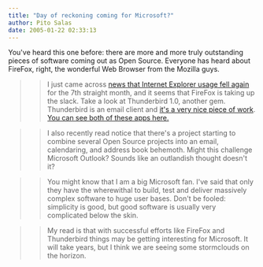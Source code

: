 ```yaml
---
title: "Day of reckoning coming for Microsoft?"
author: Pito Salas
date: 2005-01-22 02:33:13
---
```

You've heard this one before: there are more and more truly outstanding pieces
of software coming out as Open Source. Everyone has heard about FireFox,
right, the wonderful Web Browser from the Mozilla guys.

>>

>> I just came across [news that Internet Explorer usage fell
again](<http://www.activewin.com/awin/comments.asp?HeadlineIndex=27974>) for
the 7th straight month, and it seems that FireFox is taking up the slack. Take
a look at Thunderbird 1.0, another gem. Thunderbird is an email client and
[it's a very nice piece of
work](<http://weblog.infoworld.com/techwatch/archives/000893.html>). [You can
see both of these apps here.](<http://www.mozilla.org/>)

>>

>> I also recently read notice that there's a project starting to combine
several Open Source projects into an email, calendaring, and address book
behemoth. Might this challenge Microsoft Outlook? Sounds like an outlandish
thought doesn't it?

>>

>> You might know that I am a big Microsoft fan. I've said that only they have
the wherewithal to build, test and deliver massively complex software to huge
user bases. Don't be fooled: simplicity is good, but good software is usually
very complicated below the skin.

>>

>> My read is that with successful efforts like FireFox and Thunderbird things
may be getting interesting for Microsoft. It will take years, but I think we
are seeing some stormclouds on the horizon.


